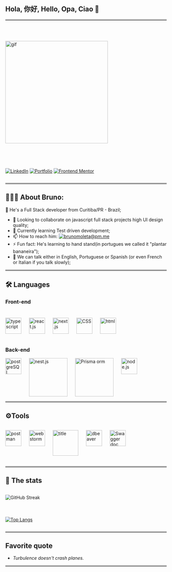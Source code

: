 ## Hola, 你好, Hello, Opa, Ciao 👋

<hr style="border-top: 3px solid #bbb;">

<div style="margin-block: 64px;">

  <img title="boy coding" alt="gif" src="https://media.giphy.com/media/M9gbBd9nbDrOTu1Mqx/giphy.gif" width="320"/>
</div>


<div style="display: flex; flex-wrap: wrap">

[![LinkedIn](https://img.shields.io/badge/LinkedIn-blue?style=for-the-badge&logo=linkedin&logoColor=white)](https://www.linkedin.com/in/bruno-moleta-santos-desenvolvedor-full-stack)
[![Portfolio](https://img.shields.io/static/v1?label=&message=Portfolio&color=gray&style=for-the-badge&logo=&logoColor=white)](https://easybank-investments.vercel.app/)
[![Frontend Mentor](https://img.shields.io/badge/Frontend%20Mentor-%20-white?style=for-the-badge&logo=frontendmentor&labelColor=red&logoColor=white)](https://www.frontendmentor.io/profile/brunomoleta)
<img src="https://komarev.com/ghpvc/?username=brunomoleta&style=flat-square&color=blue" alt=""/>

</div>

<hr style="border-top: 3px solid #bbb;">

## 👨🏽‍💻 About Bruno:

🔭 He's a Full Stack developer from Curitiba/PR - Brazil;

- 👯 Looking to collaborate on javascript full stack projects
  high UI design quality;
- 🌱 Currently learning Test driven development;
- 📫 How to reach
  him: [![brunomoleta@pm.me](https://img.shields.io/badge/brunomoleta%40pm.me-%20-white?style=for-the-badge&logo=protonmail&labelColor=800080&logoColor=white)](https://protonmail.com/)
- ⚡ Fun fact: He's learning to hand stand(in portugues we called it "plantar bananeira");
- 💬 We can talk either in English, Portuguese or Spanish (or even French or Italian if you talk slowly);

<hr style="border-top: 3px solid #bbb;">

## 🛠️ Languages

### Front-end

<div style="display: flex; flex-wrap: wrap; gap: 24px; margin-block: 40px 40px">

<img alt="typescript" title="typescript" width="50" src="https://cdn.jsdelivr.net/gh/devicons/devicon@latest/icons/typescript/typescript-original.svg" />
<img alt="react.js" title="react.js" width="50" src="https://cdn.jsdelivr.net/gh/devicons/devicon@latest/icons/react/react-original.svg" />
<img alt="next.js" title="next.js" width="50" src="https://cdn.jsdelivr.net/gh/devicons/devicon@latest/icons/nextjs/nextjs-original.svg" />
<img alt="CSS" title="css" width="50" src="https://cdn.jsdelivr.net/gh/devicons/devicon@latest/icons/css3/css3-plain-wordmark.svg" />
<img alt="html" title="html" width="50" src="https://cdn.jsdelivr.net/gh/devicons/devicon@latest/icons/html5/html5-plain-wordmark.svg" />

</div>

### Back-end

<div style="display: flex; flex-wrap: wrap; gap: 24px;">

<img alt="postgreSQL" title="postgreSQL" width="50" src="https://cdn.jsdelivr.net/gh/devicons/devicon@latest/icons/postgresql/postgresql-original.svg" />
<img alt="nest.js" title="nest.js" width="120" src="https://cdn.jsdelivr.net/gh/devicons/devicon@latest/icons/nestjs/nestjs-original-wordmark.svg" />
<img alt="Prisma orm" title="Prisma ORM" width="120" src="https://cdn.jsdelivr.net/gh/devicons/devicon@latest/icons/prisma/prisma-original-wordmark.svg" />
<img alt="node.js" title="node.js" width="50" src="https://cdn.jsdelivr.net/gh/devicons/devicon@latest/icons/nodejs/nodejs-original.svg" />

</div>

<hr style="border-top: 3px solid #bbb;">

## ⚙️Tools

<div style="display: flex; flex-wrap: wrap; gap: 24px; margin-block: 32px 32px">

<img alt="postman" title="postman" width="50" src="https://cdn.jsdelivr.net/gh/devicons/devicon@latest/icons/postman/postman-plain.svg" />
<img alt="web storm" title="web storm" width="50"  src="https://cdn.jsdelivr.net/gh/devicons/devicon@latest/icons/webstorm/webstorm-plain.svg" />
<img alt="title" title="git" width="80" src="https://cdn.jsdelivr.net/gh/devicons/devicon@latest/icons/git/git-plain-wordmark.svg" />
<img alt="dbeaver" title="dbeaver" width="50" src="https://cdn.jsdelivr.net/gh/devicons/devicon@latest/icons/dbeaver/dbeaver-original.svg" />
<img alt="Swagger doc" title="Swagger doc" width="50" src="https://cdn.jsdelivr.net/gh/devicons/devicon@latest/icons/swagger/swagger-original.svg" />

</div>

<hr style="border-top: 3px solid #bbb;">

## 👀 The stats

<div style="display: flex; flex-flow: column; ; gap: 24px;">


![GitHub Streak](https://github-readme-streak-stats.herokuapp.com/?user=brunomoleta)

[![Top Langs](https://github-readme-stats.vercel.app/api/top-langs/?username=brunomoleta)](https://github.com/anuraghazra/github-readme-stats)

</div>

<hr style="border-top: 3px solid #bbb;">

## Favorite quote

- <em> Turbulence doesn't crash planes.</em>

<hr style="border-top: 3px solid #bbb;">

<!--
**brunomoleta/brunomoleta** is a ✨ _spe
cial_ ✨ repository because its `README.md` (this file) appears on your GitHub profile.

Here are some ideas to get you started:

- 🔭 I’m currently working on ...
- 🤔 I’m looking for help with ...
- 💬 Ask me about ...
-->
